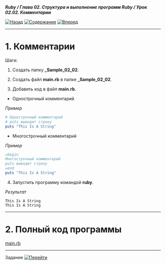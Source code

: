 ***Ruby / Глава 02. Структура и выполнение программ Ruby / Урок 02.02. Комментарии***

[![Назад](https://img.shields.io/badge/-%D0%9D%D0%B0%D0%B7%D0%B0%D0%B4-brightgreen)](1.Лекция.md)
[![Содержание](https://img.shields.io/badge/-%D0%A1%D0%BE%D0%B4%D0%B5%D1%80%D0%B6%D0%B0%D0%BD%D0%B8%D0%B5-purple)](README.md)
[![Вперед](https://img.shields.io/badge/-%D0%92%D0%BF%D0%B5%D1%80%D0%B5%D0%B4-brightgreen)](3.Задание.md)

***

# 1. Комментарии

Шаги:

1. Создать папку **_Sample_02_02**.

2. Создать файл **main.rb** в папке **_Sample_02_02**.

3. Добавить код в файл **main.rb**.

* Однострочный комментарий

*Пример*

```ruby
# Однострочный комментарий
# puts выводит строку
puts "This Is A String"
```

* Многострочный комментарий

*Пример*

```ruby
=begin
Многострочный комментарий
puts выводит строку
=end
puts "This Is A String"
```

4. Запустить программу командой **ruby**.

*Результат*

```text
This Is A String
This Is A String
```

***

# 2. Полный код программы 

[main.rb](_Sample_02_02/main.rb)

***

Задание [![Перейти](https://img.shields.io/badge/-%D0%9F%D0%B5%D1%80%D0%B5%D0%B9%D1%82%D0%B8-blue)](3.Задание.md)
